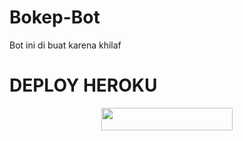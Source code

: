 # Bokep-Bot
Bot ini di buat karena khilaf

# DEPLOY HEROKU
<p align="center"><a href="https://heroku.com/deploy?template=https://github.com/kenkannih/Bokep-Bot"> <img src="https://img.shields.io/badge/Deploy%20Ke%20Heroku-black?style=flat&logo=heroku" width="210" height="36" /></a></p>

<br>
</p>
